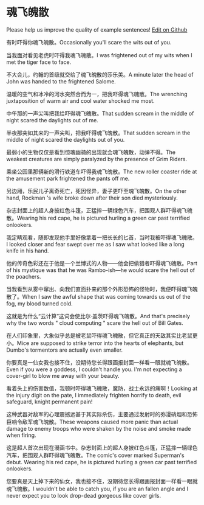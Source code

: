 # 魂飞魄散

Please help us improve the quality of example sentences! [Edit on Github](https://github.com/jiyushe/jiyu-example-sentence-source/blob/main/chinese/hunfeiposan.md)

<p><span class="chinese">有时吓得你魂飞魄散。</span><span class="english">Occasionally you'll scare the wits out of you.</span></p>

<p><span class="chinese">当我面对看见老虎时吓得我魂飞魄散。</span><span class="english">I was frightened out of my wits when I met the tiger face to face.</span></p>

<p><span class="chinese">不大会儿，约翰的首级就交给了魂飞魄散的莎乐美。</span><span class="english">A minute later the head of John was handed to the frightened Salome.</span></p>

<p><span class="chinese">温暖的空气和冰冷的河水突然合而为一，把我吓得魂飞魄散。</span><span class="english">The wrenching juxtaposition of warm air and cool water shocked me most.</span></p>

<p><span class="chinese">中午那的一声尖叫把我给吓得魂飞魄散。</span><span class="english">That sudden scream in the middle of night scared the daylights out of me.</span></p>

<p><span class="chinese">半夜那突如其来的一声尖叫，把我吓得魂飞魄散。</span><span class="english">That sudden scream in the middle of night scared the daylights out of you.</span></p>

<p><span class="chinese">最弱小的生物仅仅是看到惊魂幽骑的出现就会魂飞魄散，动弹不得。</span><span class="english">The weakest creatures are simply paralyzed by the presence of Grim Riders.</span></p>

<p><span class="chinese">乘坐公园里那辆新的滑行铁道车吓得我魂飞魄散。</span><span class="english">The new roller coaster ride at the amusement park frightened the pants off me.</span></p>

<p><span class="chinese">另边厢，乐民儿子离奇死亡，死因怪异，妻子更吓至魂飞魄散。</span><span class="english">On the other hand, Rockman 's wife broke down after their son died mysteriously.</span></p>

<p><span class="chinese">杂志封面上的超人身披红色斗篷，正猛摔一辆绿色汽车，把围观人群吓得魂飞魄散。</span><span class="english">Wearing his red cape, he is pictured hurling a green car past terrified onlookers.</span></p>

<p><span class="chinese">我定睛观看，随即发现他手里好像拿着一把长长的匕首，当时我被吓得魂飞魄散。</span><span class="english">I looked closer and fear swept over me as I saw what looked like a long knife in his hand.</span></p>

<p><span class="chinese">他的传奇色彩还在于他是一个兰博式的人物——他会把偷猎者吓得魂飞魄散。</span><span class="english">Part of his mystique was that he was Rambo-ish—he would scare the hell out of the poachers.</span></p>

<p><span class="chinese">当我看到从雾中窜出、向我们直面扑来的那个外形恐怖的怪物时，我便吓得魂飞魄散了。</span><span class="english">When I saw the awful shape that was coming towards us out of the fog, my blood turned cold.</span></p>

<p><span class="chinese">这就是为什么“云计算”这词会使比尔·盖茨吓得魂飞魄散。</span><span class="english">And that's precisely why the two words " cloud computing " scare the hell out of Bill Gates.</span></p>

<p><span class="chinese">在人们印象里，大象似乎总是被老鼠吓得魂飞魄散，但它真正的天敌其实比老鼠更小。</span><span class="english">Mice are supposed to strike terror into the hearts of elephants, but Dumbo's tormentors are actually even smaller.</span></p>

<p><span class="chinese">你要真是一仙女我也接不住，没期待您长得跟画报封面一样看一眼就魂飞魄散。</span><span class="english">Even if you were a goddess, I couldn't handle you. I'm not expecting a cover-girl to blow me away with your beauty.</span></p>

<p><span class="chinese">看着头上的伤害数值，我顿时吓得魂飞魄散，魔防，战士永远的痛啊！</span><span class="english">Looking at the injury digit on the pate, I immediately frighten horrify to death, evil safeguard, knight permanent pain!</span></p>

<p><span class="chinese">这种武器对敌军的心理震撼远甚于其实际杀伤，主要通过发射时的弥漫硝烟和恐怖巨响令敌军魂飞魄散。</span><span class="english">These weapons caused more panic than actual damage to enemy troops who were shaken by the noise and smoke made when firing.</span></p>

<p><span class="chinese">这是超人首次出现在漫画书中。杂志封面上的超人身披红色斗篷，正猛摔一辆绿色汽车，把围观人群吓得魂飞魄散。</span><span class="english">The comic's cover marked Superman's debut. Wearing his red cape, he is pictured hurling a green car past terrified onlookers.</span></p>

<p><span class="chinese">您要真是天上掉下来的仙女，我也接不住，没期待您长得跟画报封面一样看一眼就魂飞魄散。</span><span class="english">I wouldn't be able to catch you, if you are an fallen angle and I never expect you to look drop-dead gorgeous like cover girls.</span></p>

